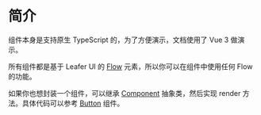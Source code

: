 # 简介

组件本身是支持原生 TypeScript 的，为了方便演示，文档使用了 Vue 3 做演示。

所有组件都是基于 Leafer UI 的 [Flow](https://leaferjs.com/ui/guide/plugin/flow/Flow.html) 元素，所以你可以在组件中使用任何 Flow 的功能。

如果你也想封装一个组件，可以继承 [Component](https://github.com/kooriookami/element-plus-leafer/blob/master/packages/utils/components.ts) 抽象类，然后实现 render
方法。具体代码可以参考 [Button](https://github.com/kooriookami/element-plus-leafer/blob/master/packages/components/button/src/button.ts) 组件。
